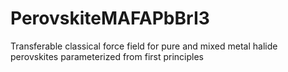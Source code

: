 # PerovskiteMAFAPbBrI3
Transferable classical force field for pure and mixed metal halide perovskites parameterized from first principles
